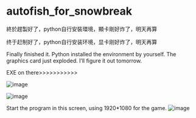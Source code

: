 # autofish_for_snowbreak

終於趕製好了，python自行安裝環境，顯卡剛好炸了，明天再算

终于赶制好了，python自行安装环境，显卡刚好炸了，明天再算

Finally finished it. Python installed the environment by yourself. The graphics card just exploded. I’ll figure it out tomorrow.


EXE on there>>>>>>>>>>>

![image](https://github.com/user-attachments/assets/2ffdc7d5-a1a6-4770-83d2-6a1293af0ed9)



![image](https://github.com/user-attachments/assets/1b48fb2f-e5c1-4392-86c2-16c0d50f47ff)



Start the program in this screen, using 1920*1080 for the game.
![image](https://github.com/user-attachments/assets/5afe78f5-c9ba-4a0c-92e0-8218d0eea770)
